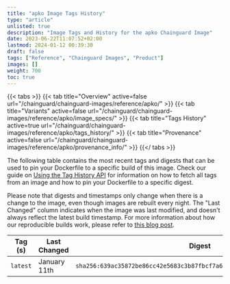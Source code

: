```yaml
---
title: "apko Image Tags History"
type: "article"
unlisted: true
description: "Image Tags and History for the apko Chainguard Image"
date: 2023-06-22T11:07:52+02:00
lastmod: 2024-01-12 00:39:30
draft: false
tags: ["Reference", "Chainguard Images", "Product"]
images: []
weight: 700
toc: true
---
```


{{< tabs >}}
{{< tab title="Overview" active=false url="/chainguard/chainguard-images/reference/apko/" >}}
{{< tab title="Variants" active=false url="/chainguard/chainguard-images/reference/apko/image_specs/" >}}
{{< tab title="Tags History" active=true url="/chainguard/chainguard-images/reference/apko/tags_history/" >}}
{{< tab title="Provenance" active=false url="/chainguard/chainguard-images/reference/apko/provenance_info/" >}}
{{</ tabs >}}

The following table contains the most recent tags and digests that can be used to pin your Dockerfile to a specific build of this image. Check our guide on [Using the Tag History API](/chainguard/chainguard-images/using-the-tag-history-api/) for information on how to fetch all tags from an image and how to pin your Dockerfile to a specific digest.

Please note that digests and timestamps only change when there is a change to the image, even though images are rebuilt every night. The "Last Changed" column indicates when the image was last modified, and doesn't always reflect the latest build timestamp. For more information about how our reproducible builds work, please refer to [this blog post](https://www.chainguard.dev/unchained/reproducing-chainguards-reproducible-image-builds).

| Tag (s)   | Last Changed | Digest                                                                    |
|-----------|--------------|---------------------------------------------------------------------------|
|  `latest` | January 11th | `sha256:639ac35872be86cc42e5683c3b87fbcf7a606ca400eb4ab240c9d05ac3167ecf` |

